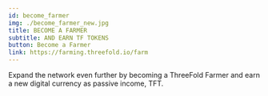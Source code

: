 ```yaml
---
id: become_farmer
img: ./become_farmer_new.jpg
title: BECOME A FARMER
subtitle: AND EARN TF TOKENS
button: Become a Farmer
link: https://farming.threefold.io/farm
---
```


Expand the network even further by becoming a ThreeFold Farmer and earn a new digital currency as passive income, TFT.
